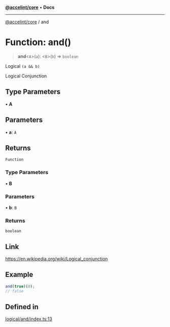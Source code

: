 [**@accelint/core**](../README.md) • **Docs**

***

[@accelint/core](../README.md) / and

# Function: and()

> **and**\<`A`\>(`a`): \<`B`\>(`b`) => `boolean`

Logical `(a && b)`

Logical Conjunction

## Type Parameters

• **A**

## Parameters

• **a**: `A`

## Returns

`Function`

### Type Parameters

• **B**

### Parameters

• **b**: `B`

### Returns

`boolean`

## Link

https://en.wikipedia.org/wiki/Logical_conjunction

## Example

```ts
and(true)(0);
// false
```

## Defined in

[logical/and/index.ts:13](https://github.com/gohypergiant/standard-toolkit/blob/424b88fd48a5bcc02ed99ee27fd64cd73349aa30/packages/core/src/logical/and/index.ts#L13)
